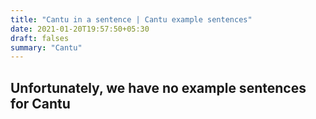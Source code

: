 ```yaml
---
title: "Cantu in a sentence | Cantu example sentences"
date: 2021-01-20T19:57:50+05:30
draft: falses
summary: "Cantu"
---
```

## Unfortunately, we have no example sentences for Cantu                 
